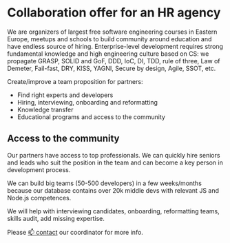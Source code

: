 # Collaboration offer for an HR agency

We are organizers of largest free software engineering courses in Eastern
Europe, meetups and schools to build community around education and have
endless source of hiring. Enterprise-level development requires strong
fundamental knowledge and high engineering culture based on CS: we propagate
GRASP, SOLID and GoF, DDD, IoC, DI, TDD, rule of three, Law of Demeter,
Fail-fast, DRY, KISS, YAGNI, Secure by design, Agile, SSOT, etc.

Create/improve a team proposition for partners:
- Find right experts and developers
- Hiring, interviewing, onboarding and reformatting
- Knowledge transfer
- Educational programs and access to the community

## Access to the community

Our partners have access to top professionals. We can quickly hire seniors and
leads who suit the position in the team and can become a key person in
development process.

We can build big teams (50-500 developers) in a few weeks/months because our
database contains over 20k middle devs with relevant JS and Node.js competences.

We will help with interviewing candidates, onboarding, reformatting teams,
skills audit, add missing expertise.

Please [📫 contact](contacts.md) our coordinator for more info.
